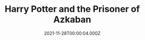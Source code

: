 ---
title: "Harry Potter and the Prisoner of Azkaban"
year: 2004
date: 2021-11-28T00:00:04.000Z
permalink: /almanac/movies/2021-11-28-harry-potter-and-the-prisoner-of-azkaban/index.html
link: https://letterboxd.com/rknightuk/film/harry-potter-and-the-prisoner-of-azkaban/8/
rating: 3
tmdbid: 673
---